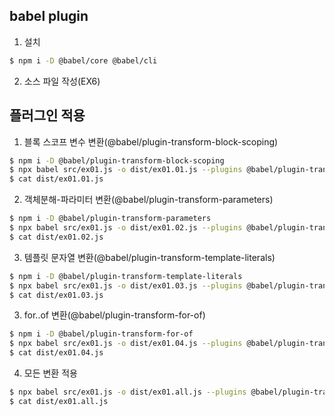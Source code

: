 ## babel plugin
1. 설치
```bash
$ npm i -D @babel/core @babel/cli
```

2. 소스 파일 작성(EX6)

## 플러그인 적용

1. 블록 스코프 변수 변환(@babel/plugin-transform-block-scoping)
```bash
$ npm i -D @babel/plugin-transform-block-scoping
$ npx babel src/ex01.js -o dist/ex01.01.js --plugins @babel/plugin-transform-block-scoping
$ cat dist/ex01.01.js
```

2. 객체분해-파라미터 변환(@babel/plugin-transform-parameters)
```bash
$ npm i -D @babel/plugin-transform-parameters
$ npx babel src/ex01.js -o dist/ex01.02.js --plugins @babel/plugin-transform-parameters
$ cat dist/ex01.02.js
```

3. 템플릿 문자열 변환(@babel/plugin-transform-template-literals)
```bash
$ npm i -D @babel/plugin-transform-template-literals
$ npx babel src/ex01.js -o dist/ex01.03.js --plugins @babel/plugin-transform-template-literals
$ cat dist/ex01.03.js
```

3. for..of 변환(@babel/plugin-transform-for-of)
```bash
$ npm i -D @babel/plugin-transform-for-of
$ npx babel src/ex01.js -o dist/ex01.04.js --plugins @babel/plugin-transform-for-of
$ cat dist/ex01.04.js
```

4. 모든 변환 적용
```bash
$ npx babel src/ex01.js -o dist/ex01.all.js --plugins @babel/plugin-transform-block-scoping --plugins @babel/plugin-transform-parameters --plugins @babel/plugin-transform-template-literals --plugins @babel/plugin-transform-for-of
$ cat dist/ex01.all.js
```